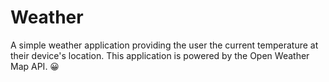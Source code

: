 # Weather
A simple weather application providing the user the current temperature at their device's location. This application is powered by the Open Weather Map API. 😀



